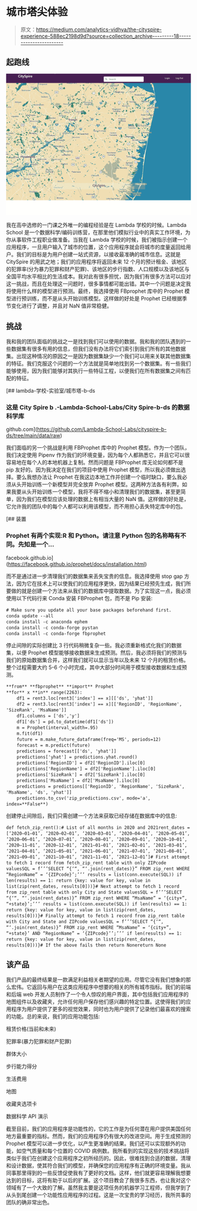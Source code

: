 # 城市塔尖体验

> 原文：<https://medium.com/analytics-vidhya/the-cityspire-experience-588ec2198d9d?source=collection_archive---------18----------------------->

## 起跑线

![](img/357768880bfe125a508cb992fb9b9f38.png)

我在高中选修的一门课之外唯一的编程经验是在 Lambda 学校的时候。Lambda School 是一个数据科学/编码训练营，在那里他们模拟行业中的真实工作环境，为你从事软件工程职业做准备。当我在 Lambda 学校的时候，我们被指示创建一个应用程序，一旦用户输入了城市的位置，这个应用程序就会将城市的度量返回给用户。我们的目标是为用户创建一站式资源，以接收最准确的城市信息。这就是 CitySpire 的用武之地；我们的应用程序将返回未来 12 个月的预计租金、该地区的犯罪率(分为暴力犯罪和财产犯罪)、该地区的步行指数、人口规模以及该地区与全国平均水平相比的生活成本。我对此有很多担忧，因为我们有很多方法可以应对这一挑战，而且在处理这一问题时，很多事情都可能出错。其中一个问题是决定我将使用什么样的模型进行预测。最终，我选择使用 FBprophet 库中的 Prophet 模型进行预训练，而不是从头开始训练模型。这样做的好处是 Prophet 已经根据季节变化进行了调整，并且对 NaN 值非常稳健。

## 挑战

我和我的团队面临的挑战之一是找到我们可以使用的数据。我和我的团队遇到的一些数据集有很多有用的信息，但我们没有办法将它们索引到我们所有的其他数据集。出现这种情况的原因之一是因为数据集缺少一个我们可以用来关联其他数据集的特征。我们克服这个问题的一个方法就是简单地找到另一个数据集。有一些我们能够使用，因为我们能够对其执行一些特征工程，以便我们在所有数据集之间有匹配的特征。

[](https://github.com/Lambda-School-Labs/cityspire-b-ds/tree/main/data/raw) [## lambda-学校-实验室/城市塔-b-ds

### 这是 City Spire b .-Lambda-School-Labs/City Spire-b-ds 的数据科学库

github.com](https://github.com/Lambda-School-Labs/cityspire-b-ds/tree/main/data/raw) 

我们面临的另一个挑战是利用 FBProphet 库中的 Prophet 模型。作为一个团队，我们决定使用 Pipenv 作为我们的环境变量，因为每个人都熟悉它，并且它可以很容易地在每个人的本地机器上复制。然而问题是 FBProphet 库无论如何都不是 pip 友好的。因为我决定在我们的项目中使用 Prophet 模型，所以我必须做出选择。要么我想办法让 Prophet 在我这边本地工作并创建一个临时缺口，要么我必须从头开始训练一个新模型并完全放弃 Prophet 模型。这两种方法各有利弊。如果我要从头开始训练一个模型，我将不得不缩小和清理我们的数据集，甚至更简单，因为我们在模型应该处理的数据上有相当大量的 NaN 值。这样做的好处是，它允许我的团队中的每个人都可以利用该模型，而不用担心丢失特定库中的包。

[](https://facebook.github.io/prophet/docs/installation.html) [## 装置

### Prophet 有两个实现:R 和 Python。请注意 Python 包的名称略有不同。先知是一个…

facebook.github.io](https://facebook.github.io/prophet/docs/installation.html) 

而不是通过进一步清理我们的数据集来丢失宝贵的信息。我选择使用 stop gap 方法，因为它在技术上可以使我们的应用程序更快，因为结果已经预先生成，我们所要做的就是创建一个方法来从我们的数据库中提取数据。为了实现这一点，我必须使用以下代码行来 Conda 安装 FBProphet 包，而不是 Pip 安装:

```
# Make sure you update all your base packages beforehand first.
conda update --all
conda install -c anaconda ephem
conda install -c conda-forge pystan
conda install -c conda-forge fbprophet
```

停止间隙的实际创建比 3 行代码稍微复杂一些。我必须重新格式化我们的数据集，以便 Prophet 模型能够接收数据来生成预测。然后，我必须将我们的预测与我们的原始数据集合并，这样我们就可以显示当年以及未来 12 个月的租赁价格。整个过程需要大约 5-6 个小时完成，其中大部分时间用于模型接收数据和生成预测。

```
**from** **fbprophet** **import** Prophet
**for** x **in** range(2263):
    df1 = rent3.loc[rent3['index'] == x][['ds', 'yhat']]
    df2 = rent3.loc[rent3['index'] == x][['RegionID', 'RegionName', 'SizeRank', 'MsaName']]
    df1.columns = ['ds','y']
    df1['ds'] = pd.to_datetime(df1['ds'])
    m = Prophet(interval_width=.95)
    m.fit(df1)
    future = m.make_future_dataframe(freq='MS', periods=12)
    forecast = m.predict(future)
    predictions = forecast[['ds', 'yhat']]
    predictions['yhat'] = predictions.yhat.round()
    predictions['RegionID'] = df2['RegionID'].iloc[0]
    predictions['RegionName'] = df2['RegionName'].iloc[0]
    predictions['SizeRank'] = df2['SizeRank'].iloc[0]
    predictions['MsaName'] = df2['MsaName'].iloc[0]
    predictions = predictions[['RegionID', 'RegionName', 'SizeRank', 'MsaName', 'ds', 'yhat']]
    predictions.to_csv('zip_predictions.csv', mode='a', index=**False**)
```

创建停止间隙后，我们只需创建一个方法来获取已经存储在数据库中的信息:

```
def fetch_zip_rent():# List of all months in 2020 and 2021rent_dates = [‘2020–01–01’, ‘2020–02–01’, ‘2020–03–01’, ‘2020–04–01’, ‘2020–05–01’, ‘2020–06–01’, ‘2020–07–01’, ‘2020–08–01’, ‘2020–09–01’, ‘2020–10–01’, ‘2020–11–01’, ‘2020–12–01’, ‘2021–01–01’, ‘2021–02–01’, ‘2021–03–01’, ‘2021–04–01’, ‘2021–05–01’, ‘2021–06–01’, ‘2021–07–01’, ‘2021–08–01’, ‘2021–09–01’, ‘2021–10–01’, ‘2021–11–01’, ‘2021–12–01’]# First attempt to fetch 1 record from fetch_zip_rent table with only ZIPcode valuesSQL = f’’’SELECT “{‘“, “‘.join(rent_dates)}” FROM zip_rent WHERE “RegionName” = ‘{ZIPcode}’;’’’ results = list(conn.execute(SQL)) if len(results) == 1: return {key: value for key, value in list(zip(rent_dates, results[0]))}# Next attempt to fetch 1 record from zip_rent table with only City and State valuesSQL = f’’’SELECT “{‘“, “‘.join(rent_dates)}” FROM zip_rent WHERE “MsaName” = ‘{city+”, “+state}’;’’’ results = list(conn.execute(SQL)) if len(results) == 1: return {key: value for key, value in list(zip(rent_dates, results[0]))}# Finally attempt to fetch 1 record from zip_rent table with City and State and ZIPcode valuesSQL = f’’’SELECT “{‘“, “‘.join(rent_dates)}” FROM zip_rent WHERE “MsaName” = ‘{city+”, “+state}’ AND “RegionName” = ‘{ZIPcode}’’;’’’ if len(results) == 1: return {key: value for key, value in list(zip(rent_dates, results[0]))}# If the above fails then return Nonereturn None
```

## 该产品

我们产品的最终结果是一款满足利益相关者期望的应用。尽管它没有我们想象的那么宏伟。它返回与用户在这类应用程序中想要的相关的所有城市指标。我们的前端和后端 web 开发人员制作了一个令人惊叹的用户界面，其中包括我们应用程序的地图组件以及收藏夹，允许任何用户保存他们感兴趣的特定位置。这使得我们的应用程序为用户提供了更多的视觉效果，同时也为用户提供了记录他们最喜欢的搜索的功能。总的来说，我们的应用功能包括:

租赁价格(当前和未来)

犯罪率(暴力犯罪和财产犯罪)

群体大小

步行能力得分

生活费用

地图

收藏夹选项卡

数据科学 API 演示

截至目前，我们的应用程序是功能性的，它的工作是为任何潜在用户提供美国任何地方最重要的指标。然而，我们的应用程序仍有很大的改进空间。用于生成预测的 Prophet 模型可以进一步优化，以产生更准确的结果。我们还可以实现额外的功能，如空气质量和每个位置的 COVID 病例数。我所看到的实现这些的技术挑战将类似于我们在创建这个应用程序之初所经历的。因此，很难找到合适的数据，清理和设计数据，使其符合我们的模型，并确保您的应用程序有正确的环境变量。我从同事那里得到的一些反馈促使我有了更好的文档。这样，他们就更容易理解我想要达到的目标，这将有助于以后的扩展。这个项目教会了我很多东西，也让我对这个领域有了一个大致的了解。虽然我主要是这项任务的机器学习工程师，但我学到了从头到尾创建一个功能性应用程序的过程。这是一次宝贵的学习经历，我所共事的团队的确非常出色。